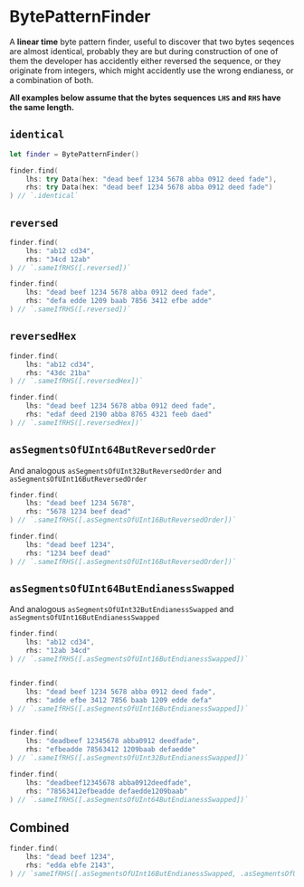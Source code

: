 # BytePatternFinder


A **linear time** byte pattern finder, useful to discover that two bytes seqences are almost identical, probably they are but during construction of one of them the developer has accidently either reversed the sequence, or they originate from integers, which might accidently use the wrong endianess, or a combination of both.

**All examples below assume that the bytes sequences `LHS` and `RHS`
have the same length.**

## `identical`

```swift
let finder = BytePatternFinder()

finder.find(
    lhs: try Data(hex: "dead beef 1234 5678 abba 0912 deed fade"),
    rhs: try Data(hex: "dead beef 1234 5678 abba 0912 deed fade")
) // `.identical`
```

## `reversed`

```swift
finder.find(
    lhs: "ab12 cd34",
    rhs: "34cd 12ab"
) // `.sameIfRHS([.reversed])`

finder.find(
    lhs: "dead beef 1234 5678 abba 0912 deed fade",
    rhs: "defa edde 1209 baab 7856 3412 efbe adde"
) // `.sameIfRHS([.reversed])`
```

## `reversedHex`

```swift
finder.find(
    lhs: "ab12 cd34",
    rhs: "43dc 21ba"
) // `.sameIfRHS([.reversedHex])`

finder.find(
    lhs: "dead beef 1234 5678 abba 0912 deed fade",
    rhs: "edaf deed 2190 abba 8765 4321 feeb daed"
) // `.sameIfRHS([.reversedHex])`
```

## `asSegmentsOfUInt64ButReversedOrder`
And analogous `asSegmentsOfUInt32ButReversedOrder` and `asSegmentsOfUInt16ButReversedOrder`

```swift
finder.find(
    lhs: "dead beef 1234 5678",
    rhs: "5678 1234 beef dead"
) // `.sameIfRHS([.asSegmentsOfUInt16ButReversedOrder])`

finder.find(
    lhs: "dead beef 1234",
    rhs: "1234 beef dead"
) // `.sameIfRHS([.asSegmentsOfUInt16ButReversedOrder])`
```

## `asSegmentsOfUInt64ButEndianessSwapped`
And analogous `asSegmentsOfUInt32ButEndianessSwapped` and `asSegmentsOfUInt16ButEndianessSwapped`


```swift
finder.find(
    lhs: "ab12 cd34",
    rhs: "12ab 34cd"
) // `.sameIfRHS([.asSegmentsOfUInt16ButEndianessSwapped])`


finder.find(
    lhs: "dead beef 1234 5678 abba 0912 deed fade",
    rhs: "adde efbe 3412 7856 baab 1209 edde defa"
) // `.sameIfRHS([.asSegmentsOfUInt16ButEndianessSwapped])`


finder.find(
    lhs: "deadbeef 12345678 abba0912 deedfade",
    rhs: "efbeadde 78563412 1209baab defaedde"
) // `.sameIfRHS([.asSegmentsOfUInt32ButEndianessSwapped])`

finder.find(
    lhs: "deadbeef12345678 abba0912deedfade",
    rhs: "78563412efbeadde defaedde1209baab"
) // `.sameIfRHS([.asSegmentsOfUInt64ButEndianessSwapped])`
```

## Combined

```swift
finder.find(
    lhs: "dead beef 1234",
    rhs: "edda ebfe 2143",
) // `sameIfRHS([.asSegmentsOfUInt16ButEndianessSwapped, .asSegmentsOfUInt16ButReversedOrder, .reversedHex])`
```
